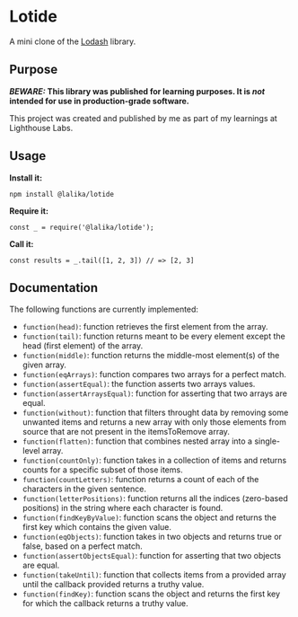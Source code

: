 # Lotide

A mini clone of the [Lodash](https://lodash.com) library.

## Purpose

**_BEWARE:_ This library was published for learning purposes. It is _not_ intended for use in production-grade software.**

This project was created and published by me as part of my learnings at Lighthouse Labs. 

## Usage

**Install it:**

`npm install @lalika/lotide`

**Require it:**

`const _ = require('@lalika/lotide');`

**Call it:**

`const results = _.tail([1, 2, 3]) // => [2, 3]`

## Documentation

The following functions are currently implemented:

* `function(head)`: function retrieves the first element from the array.
* `function(tail)`: function returns meant to be every element except the head (first element) of the array.
* `function(middle)`: function returns the middle-most element(s) of the given array. 
* `function(eqArrays)`: function compares two arrays for a perfect match.
* `function(assertEqual)`: the function asserts two arrays values.
* `function(assertArraysEqual)`: function for asserting that two arrays are equal.
* `function(without)`: function that filters throught data by removing some unwanted items and returns a new array with only those   elements from source that are not present in the itemsToRemove array.
* `function(flatten)`: function that combines nested array into a single-level array.
* `function(countOnly)`: function takes in a collection of items and returns counts for a specific subset of those items.
* `function(countLetters)`: function returns a count of each of the characters in the given sentence.
* `function(letterPositions)`: function returns all the indices (zero-based positions) in the string where each character is found.
* `function(findKeyByValue)`: function scans the object and returns the first key which contains the given value.
* `function(eqObjects)`: function takes in two objects and returns true or false, based on a perfect match.
* `function(assertObjectsEqual)`: function for asserting that two objects are equal.
* `function(takeUntil)`: function that collects items from a provided array until the callback provided returns a truthy value.
* `function(findKey)`: function scans the object and returns the first key for which the callback returns a truthy value.


 
  
  

 